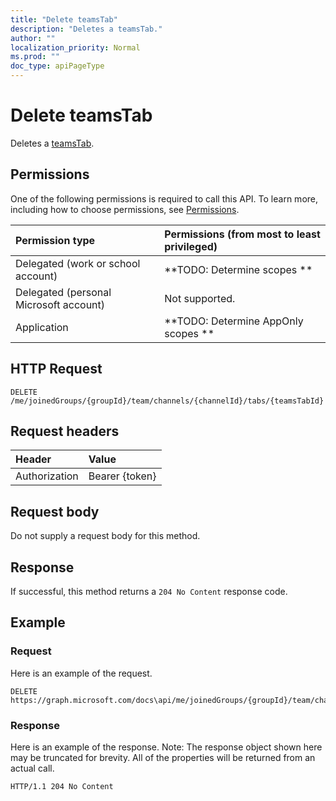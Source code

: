 ```yaml
---
title: "Delete teamsTab"
description: "Deletes a teamsTab."
author: ""
localization_priority: Normal
ms.prod: ""
doc_type: apiPageType
---
```


# Delete teamsTab

Deletes a [teamsTab](../resources/teamstab.md).

## Permissions
One of the following permissions is required to call this API. To learn more, including how to choose permissions, see [Permissions](/concepts/permissions-reference.md).

|Permission type|Permissions (from most to least privileged)|
|:---|:---|
|Delegated (work or school account)|**TODO: Determine scopes **|
|Delegated (personal Microsoft account)|Not supported.|
|Application|**TODO: Determine AppOnly scopes **|

## HTTP Request
<!-- {
  "blockType": "ignored"
}
-->
``` http
DELETE /me/joinedGroups/{groupId}/team/channels/{channelId}/tabs/{teamsTabId}
```

## Request headers
|Header|Value|
|:---|:---|
|Authorization|Bearer {token}|

## Request body
Do not supply a request body for this method.

## Response
If successful, this method returns a `204 No Content` response code.

## Example

### Request
Here is an example of the request.
<!-- {
  "blockType": "request",
  "name": "delete_teamstab"
}
-->
``` http
DELETE https://graph.microsoft.com/docs\api/me/joinedGroups/{groupId}/team/channels/{channelId}/tabs/{teamsTabId}
```

### Response
Here is an example of the response. Note: The response object shown here may be truncated for brevity. All of the properties will be returned from an actual call.
<!-- {
  "blockType": "response",
  "truncated": true
}
-->
``` http
HTTP/1.1 204 No Content
```

